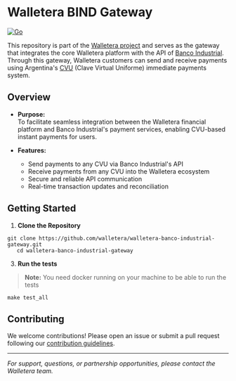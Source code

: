# Walletera BIND Gateway
[![Go](https://github.com/walletera/bind-gateway/actions/workflows/go.yml/badge.svg)](https://github.com/walletera/bind-gateway/actions/workflows/go.yml)

This repository is part of the [Walletera project](https://github.com/walletera) and serves as the gateway that integrates the core Walletera platform with the API of [Banco Industrial](https://apibank.bind.com.ar/). Through this gateway, Walletera customers can send and receive payments using Argentina's [CVU](https://www.bcra.gob.ar/MediosPago/Politica_Pagos-i.asp#:~:text=Back%20to%20top-,Single%20Virtual%20Code%20(CVU),-What%20is%20a) (Clave Virtual Uniforme) immediate payments system.

## Overview

- **Purpose:**  
  To facilitate seamless integration between the Walletera financial platform and Banco Industrial's payment services, enabling CVU-based instant payments for users.

- **Features:**
    - Send payments to any CVU via Banco Industrial's API
    - Receive payments from any CVU into the Walletera ecosystem
    - Secure and reliable API communication
    - Real-time transaction updates and reconciliation

## Getting Started

1. **Clone the Repository**
```shell script
git clone https://github.com/walletera/walletera-banco-industrial-gateway.git
   cd walletera-banco-industrial-gateway
```

3. **Run the tests**

> **Note:**
You need docker running on your machine to be able to run the tests

```shell script
make test_all
```

## Contributing

We welcome contributions! Please open an issue or submit a pull request following our [contribution guidelines](CONTRIBUTING.md).

---

*For support, questions, or partnership opportunities, please contact the Walletera team.*
